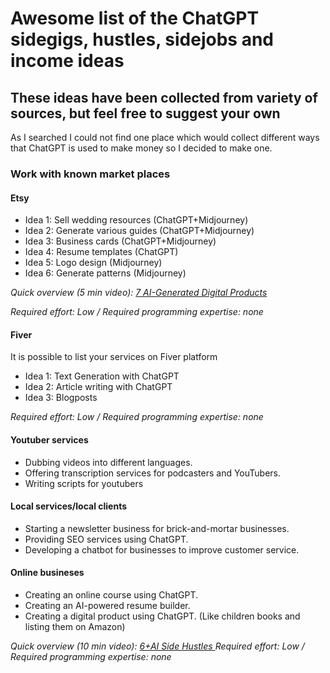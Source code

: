 # Awesome list of the ChatGPT sidegigs, hustles, sidejobs and income ideas
## These ideas have been collected from variety of sources, but feel free to suggest your own
 As I searched I could not find one place which would collect different ways that ChatGPT is used to make money so I decided to make one.

### Work with known market places

#### Etsy 
* Idea 1: Sell wedding resources (ChatGPT+Midjourney)
* Idea 2: Generate various guides (ChatGPT+Midjourney)
* Idea 3: Business cards (ChatGPT+Midjourney)
* Idea 4: Resume templates (ChatGPT)
* Idea 5: Logo design (Midjourney)
* Idea 6: Generate patterns (Midjourney)

*Quick overview (5 min video): [7 AI-Generated Digital Products](https://www.youtube.com/watch?v=nxE3V3ygugw)*

*Required effort: Low / Required programming expertise: none*


#### Fiver 
It is possible to list  your services on Fiver platform
* Idea 1: Text Generation with ChatGPT
* Idea 2: Article writing with ChatGPT
* Idea 3: Blogposts

*Required effort: Low / Required programming expertise: none*

#### Youtuber services
- Dubbing videos into different languages.
- Offering transcription services for podcasters and YouTubers.
- Writing scripts for youtubers

#### Local services/local clients
- Starting a newsletter business for brick-and-mortar businesses.
- Providing SEO services using ChatGPT.
- Developing a chatbot for businesses to improve customer service.

#### Online busineses
- Creating an online course using ChatGPT.
- Creating an AI-powered resume builder.
- Creating a digital product using ChatGPT. (Like children books and listing them on Amazon)

*Quick overview (10 min video): [6+AI Side Hustles ](https://www.youtube.com/watch?v=gO57X3NNSUs)*
*Required effort: Low / Required programming expertise: none*

